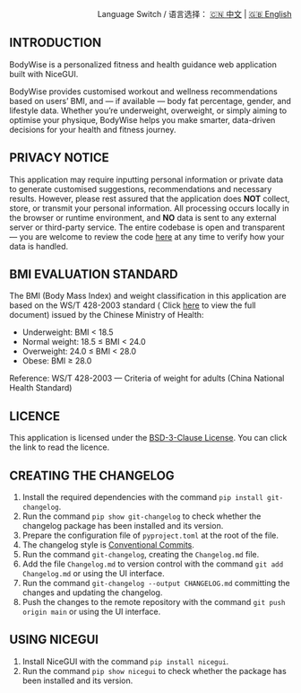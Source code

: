 <p style="text-align: right;">
  Language Switch / 语言选择：
  <a href="./README.zh-CN.md">🇨🇳 中文</a> | <a href="./README.md">🇬🇧 English</a>
</p>

**INTRODUCTION**
---
BodyWise is a personalized fitness and health guidance web application built with NiceGUI.

BodyWise provides customised
workout and wellness recommendations based on users’ BMI, and — if available — body fat percentage, gender, and
lifestyle data. Whether you’re underweight, overweight, or simply aiming to optimise your physique, BodyWise helps you
make smarter, data-driven decisions for your health and fitness journey.

**PRIVACY NOTICE**
---
This application may require inputting personal information or private data to generate customised suggestions,
recommendations and necessary results. However, please rest assured that the application does **NOT** collect, store, or
transmit your personal information. All processing occurs locally in the browser or runtime environment, and **NO** data
is sent to any external server or third-party service. The entire codebase is open and transparent — you are welcome to
review the code [here](./) at any time to verify how your data is handled.

**BMI EVALUATION STANDARD**
---
The BMI (Body Mass Index) and weight classification in this application are based on the WS/T 428-2003 standard (
Click [here](./assets/WS-T428-2003.pdf) to view the full document) issued by the Chinese Ministry of Health:

- Underweight: BMI < 18.5
- Normal weight: 18.5 ≤ BMI < 24.0
- Overweight: 24.0 ≤ BMI < 28.0
- Obese: BMI ≥ 28.0

Reference: WS/T 428-2003 — Criteria of weight for adults (China National Health Standard)

**LICENCE**
---
This application is licensed under the [BSD-3-Clause License](LICENSE). You can click the link to read the licence.

**CREATING THE CHANGELOG**
---

1. Install the required dependencies with the command `pip install git-changelog`.
2. Run the command `pip show git-changelog` to check whether the changelog package has been installed and its version.
3. Prepare the configuration file of `pyproject.toml` at the root of the file.
4. The changelog style is [Conventional Commits](https://www.conventionalcommits.org/en/v1.0.0/).
5. Run the command `git-changelog`, creating the `Changelog.md` file.
6. Add the file `Changelog.md` to version control with the command `git add Changelog.md` or using the UI interface.
7. Run the command `git-changelog --output CHANGELOG.md` committing the changes and updating the changelog.
8. Push the changes to the remote repository with the command `git push origin main` or using the UI interface.

**USING NICEGUI**
---

1. Install NiceGUI with the command `pip install nicegui`.
2. Run the command `pip show nicegui` to check whether the package has been installed and its version.